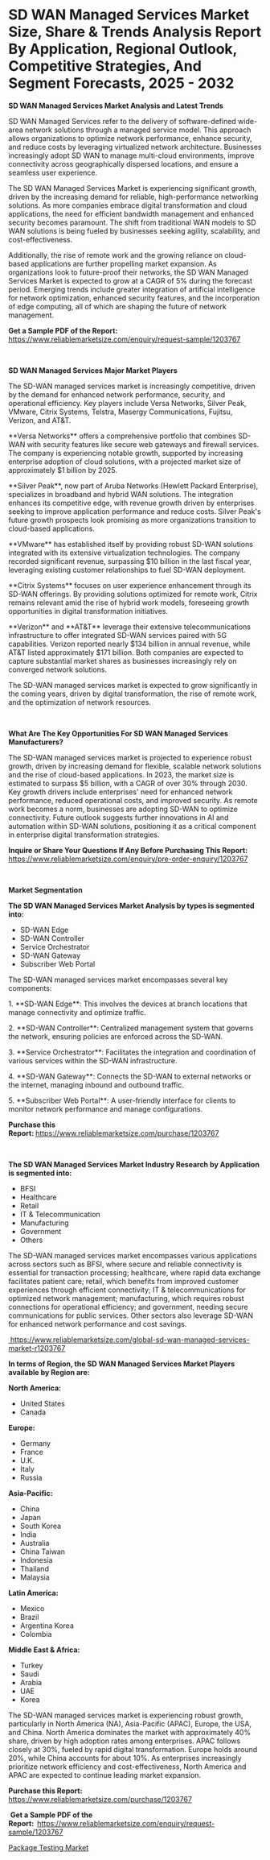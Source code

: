 <p><h1>SD WAN Managed Services Market Size, Share & Trends Analysis Report By Application, Regional Outlook, Competitive Strategies, And Segment Forecasts, 2025 - 2032</h1></p><p><strong>SD WAN Managed Services Market Analysis and Latest Trends</strong></p>
<p><p>SD WAN Managed Services refer to the delivery of software-defined wide-area network solutions through a managed service model. This approach allows organizations to optimize network performance, enhance security, and reduce costs by leveraging virtualized network architecture. Businesses increasingly adopt SD WAN to manage multi-cloud environments, improve connectivity across geographically dispersed locations, and ensure a seamless user experience.</p><p>The SD WAN Managed Services Market is experiencing significant growth, driven by the increasing demand for reliable, high-performance networking solutions. As more companies embrace digital transformation and cloud applications, the need for efficient bandwidth management and enhanced security becomes paramount. The shift from traditional WAN models to SD WAN solutions is being fueled by businesses seeking agility, scalability, and cost-effectiveness.</p><p>Additionally, the rise of remote work and the growing reliance on cloud-based applications are further propelling market expansion. As organizations look to future-proof their networks, the SD WAN Managed Services Market is expected to grow at a CAGR of 5% during the forecast period. Emerging trends include greater integration of artificial intelligence for network optimization, enhanced security features, and the incorporation of edge computing, all of which are shaping the future of network management.</p></p>
<p><strong>Get a Sample PDF of the Report:&nbsp;</strong> <a href="https://www.reliablemarketsize.com/enquiry/request-sample/1203767?utm_campaign=2634&utm_medium=2&utm_source=Github&utm_content=ia&utm_term=09032025&utm_id=sd-wan-managed-services">https://www.reliablemarketsize.com/enquiry/request-sample/1203767</a></p>
<p>&nbsp;</p>
<p><strong>SD WAN Managed Services Major Market Players</strong></p>
<p><p>The SD-WAN managed services market is increasingly competitive, driven by the demand for enhanced network performance, security, and operational efficiency. Key players include Versa Networks, Silver Peak, VMware, Citrix Systems, Telstra, Masergy Communications, Fujitsu, Verizon, and AT&T.</p><p>**Versa Networks** offers a comprehensive portfolio that combines SD-WAN with security features like secure web gateways and firewall services. The company is experiencing notable growth, supported by increasing enterprise adoption of cloud solutions, with a projected market size of approximately $1 billion by 2025.</p><p>**Silver Peak**, now part of Aruba Networks (Hewlett Packard Enterprise), specializes in broadband and hybrid WAN solutions. The integration enhances its competitive edge, with revenue growth driven by enterprises seeking to improve application performance and reduce costs. Silver Peak's future growth prospects look promising as more organizations transition to cloud-based applications.</p><p>**VMware** has established itself by providing robust SD-WAN solutions integrated with its extensive virtualization technologies. The company recorded significant revenue, surpassing $10 billion in the last fiscal year, leveraging existing customer relationships to fuel SD-WAN deployment.</p><p>**Citrix Systems** focuses on user experience enhancement through its SD-WAN offerings. By providing solutions optimized for remote work, Citrix remains relevant amid the rise of hybrid work models, foreseeing growth opportunities in digital transformation initiatives.</p><p>**Verizon** and **AT&T** leverage their extensive telecommunications infrastructure to offer integrated SD-WAN services paired with 5G capabilities. Verizon reported nearly $134 billion in annual revenue, while AT&T listed approximately $171 billion. Both companies are expected to capture substantial market shares as businesses increasingly rely on converged network solutions.</p><p>The SD-WAN managed services market is expected to grow significantly in the coming years, driven by digital transformation, the rise of remote work, and the optimization of network resources.</p></p>
<p>&nbsp;</p>
<p><strong>What Are The Key Opportunities For SD WAN Managed Services Manufacturers?</strong></p>
<p><p>The SD-WAN managed services market is projected to experience robust growth, driven by increasing demand for flexible, scalable network solutions and the rise of cloud-based applications. In 2023, the market size is estimated to surpass $5 billion, with a CAGR of over 30% through 2030. Key growth drivers include enterprises' need for enhanced network performance, reduced operational costs, and improved security. As remote work becomes a norm, businesses are adopting SD-WAN to optimize connectivity. Future outlook suggests further innovations in AI and automation within SD-WAN solutions, positioning it as a critical component in enterprise digital transformation strategies.</p></p>
<p><strong>Inquire or Share Your Questions If Any Before Purchasing This Report:</strong> <a href="https://www.reliablemarketsize.com/enquiry/pre-order-enquiry/1203767?utm_campaign=2634&utm_medium=2&utm_source=Github&utm_content=ia&utm_term=09032025&utm_id=sd-wan-managed-services">https://www.reliablemarketsize.com/enquiry/pre-order-enquiry/1203767</a></p>
<p>&nbsp;</p>
<p><strong>Market Segmentation</strong></p>
<p><strong>The SD WAN Managed Services Market Analysis by types is segmented into:</strong></p>
<p><ul><li>SD-WAN Edge</li><li>SD-WAN Controller</li><li>Service Orchestrator</li><li>SD-WAN Gateway</li><li>Subscriber Web Portal</li></ul></p>
<p><p>The SD-WAN managed services market encompasses several key components: </p><p>1. **SD-WAN Edge**: This involves the devices at branch locations that manage connectivity and optimize traffic.</p><p>  </p><p>2. **SD-WAN Controller**: Centralized management system that governs the network, ensuring policies are enforced across the SD-WAN.</p><p>3. **Service Orchestrator**: Facilitates the integration and coordination of various services within the SD-WAN infrastructure.</p><p>4. **SD-WAN Gateway**: Connects the SD-WAN to external networks or the internet, managing inbound and outbound traffic.</p><p>5. **Subscriber Web Portal**: A user-friendly interface for clients to monitor network performance and manage configurations.</p></p>
<p><strong>Purchase this Report:&nbsp;</strong><a href="https://www.reliablemarketsize.com/purchase/1203767?utm_campaign=2634&utm_medium=2&utm_source=Github&utm_content=ia&utm_term=09032025&utm_id=sd-wan-managed-services">https://www.reliablemarketsize.com/purchase/1203767</a></p>
<p>&nbsp;</p>
<p><strong>The SD WAN Managed Services Market Industry Research by Application is segmented into:</strong></p>
<p><ul><li>BFSI</li><li>Healthcare</li><li>Retail</li><li>IT & Telecommunication</li><li>Manufacturing</li><li>Government</li><li>Others</li></ul></p>
<p><p>The SD-WAN managed services market encompasses various applications across sectors such as BFSI, where secure and reliable connectivity is essential for transaction processing; healthcare, where rapid data exchange facilitates patient care; retail, which benefits from improved customer experiences through efficient connectivity; IT & telecommunications for optimized network management; manufacturing, which requires robust connections for operational efficiency; and government, needing secure communications for public services. Other sectors also leverage SD-WAN for enhanced network performance and cost savings.</p></p>
<p><a href="https://www.reliablemarketsize.com/global-sd-wan-managed-services-market-r1203767?utm_campaign=2634&utm_medium=2&utm_source=Github&utm_content=ia&utm_term=09032025&utm_id=sd-wan-managed-services">&nbsp;https://www.reliablemarketsize.com/global-sd-wan-managed-services-market-r1203767</a></p>
<p><strong>In terms of Region, the SD WAN Managed Services Market Players available by Region are:</strong></p>
<p>
    <p> <strong> North America: </strong>
        <ul>
            <li>United States</li>
            <li>Canada</li>
        </ul>
        </p> 
    <p> <strong> Europe: </strong>
        <ul>
            <li>Germany</li>
            <li>France</li>
            <li>U.K.</li>
            <li>Italy</li>
            <li>Russia</li>
        </ul>
        </p> 
    <p> <strong> Asia-Pacific: </strong>
        <ul>
            <li>China</li>
            <li>Japan</li>
            <li>South Korea</li>
            <li>India</li>
            <li>Australia</li>
            <li>China Taiwan</li>
            <li>Indonesia</li>
            <li>Thailand</li>
            <li>Malaysia</li>
        </ul>
        </p> 
    <p> <strong> Latin America: </strong>
        <ul>
            <li>Mexico</li>
            <li>Brazil</li>
            <li>Argentina Korea</li>
            <li>Colombia</li>
        </ul>
        </p> 
    <p> <strong> Middle East & Africa: </strong>
        <ul>
            <li>Turkey</li>
            <li>Saudi</li>
            <li>Arabia</li>
            <li>UAE</li>
            <li>Korea</li>
        </ul>
    </p>
    </p>
<p><p>The SD-WAN managed services market is experiencing robust growth, particularly in North America (NA), Asia-Pacific (APAC), Europe, the USA, and China. North America dominates the market with approximately 40% share, driven by high adoption rates among enterprises. APAC follows closely at 30%, fueled by rapid digital transformation. Europe holds around 20%, while China accounts for about 10%. As enterprises increasingly prioritize network efficiency and cost-effectiveness, North America and APAC are expected to continue leading market expansion.</p></p>
<p><strong>Purchase this Report: </strong><a href="https://www.reliablemarketsize.com/purchase/1203767?utm_campaign=2634&utm_medium=2&utm_source=Github&utm_content=ia&utm_term=09032025&utm_id=sd-wan-managed-services">https://www.reliablemarketsize.com/purchase/1203767</a></p>
<p>&nbsp;<strong>Get a Sample PDF of the Report:&nbsp;&nbsp;</strong><a href="https://www.reliablemarketsize.com/enquiry/request-sample/1203767?utm_campaign=2634&utm_medium=2&utm_source=Github&utm_content=ia&utm_term=09032025&utm_id=sd-wan-managed-services">https://www.reliablemarketsize.com/enquiry/request-sample/1203767</a></p>
<p><strong></strong></p>
<p><p><a href="https://github.com/arvelm4nthig/Market-Research-Report-List-1/blob/main/package-testing-market.md?utm_campaign=2634&utm_medium=2&utm_source=Github&utm_content=ia&utm_term=09032025&utm_id=sd-wan-managed-services">Package Testing Market</a></p></p>